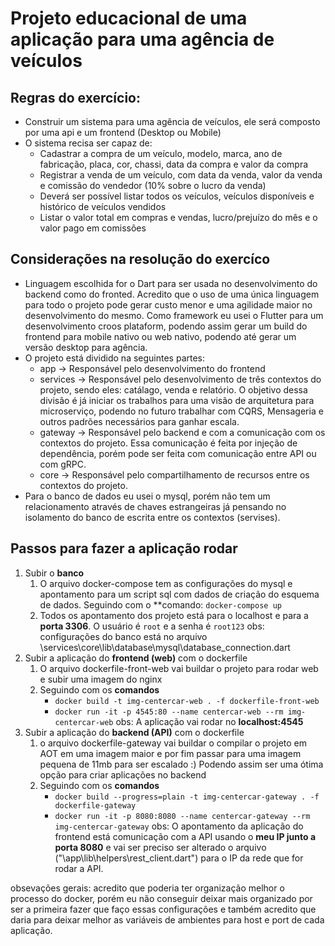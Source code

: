 # Projeto educacional de uma aplicação para uma agência de veículos



## Regras do exercício:

* Construir um sistema para uma agência de veículos, ele será composto por uma api e um frontend (Desktop ou Mobile)
* O sistema recisa ser capaz de:
    * Cadastrar a compra de um veículo, modelo, marca, ano de fabricação, placa, cor, chassi, data da compra e valor da compra
    * Registrar a venda de um veículo, com data da venda, valor da venda e comissão do vendedor (10% sobre o lucro da venda)
    * Deverá ser possível listar todos os veículos, veículos disponíveis e histórico de veículos vendidos
    * Listar o valor total em compras e vendas, lucro/prejuízo do mês e o valor pago em comissões


## Considerações na resolução do exercíco
* Linguagem escolhida for o Dart para ser usada no desenvolvimento do backend como do fronted. Acredito que o uso de uma única linguagem para todo o projeto pode gerar custo menor e uma agilidade maior no desenvolvimento do mesmo. Como framework eu usei o Flutter para um desenvolvimento croos plataform, podendo assim gerar um build do frontend para mobile nativo ou web nativo, podendo até gerar um versão desktop para agência. 
* O projeto está dividido na seguintes partes:
    * app -> Responsável pelo desenvolvimento do frontend
    * services -> Responsável pelo desenvolvimento de três contextos do projeto, sendo eles: catálago, venda e relatório. O objetivo dessa divisão é já iniciar os trabalhos para uma visão de arquitetura para microserviço, podendo no futuro trabalhar com CQRS, Mensageria e outros padrões necessários para ganhar escala.
    * gateway -> Responsável pelo backend e com a comunicação com os contextos do projeto. Essa comunicação é feita por injeção de dependência, porém pode ser feita com comunicação entre API ou com gRPC.
    * core -> Responsável pelo compartilhamento de recursos entre os contextos do projeto. 
* Para o banco de dados eu usei o mysql, porém não tem um relacionamento através de chaves estrangeiras já pensando no isolamento do banco de escrita entre os contextos (servises). 



## Passos para fazer a aplicação rodar

1. Subir o **banco**
    1. O arquivo docker-compose tem as configurações do mysql e apontamento para um script sql com dados de criação do esquema de dados. Seguindo com o **comando: `docker-compose up`
    2. Todos os apontamento dos projeto está para o localhost e para a **porta 3306**. O usuário é `root` e a senha é `root123`
    obs: configurações do banco está no arquivo \services\core\lib\database\mysql\database_connection.dart
2. Subir a aplicação do **frontend (web)** com o dockerfile
    1. O arquivo dockerfile-front-web vai buildar o projeto para rodar web e subir uma imagem do nginx
    2. Seguindo com os **comandos**
        * `docker build -t img-centercar-web . -f dockerfile-front-web`
        * `docker run -it -p 4545:80 --name centercar-web --rm img-centercar-web`
    obs: A aplicação vai rodar no **localhost:4545**
3. Subir a aplicação do **backend (API)** com o dockerfile
    1. o arquivo dockerfile-gateway vai buildar o compilar o projeto em AOT em uma imagem maior e por fim passar para uma imagem pequena de 11mb para ser escalado :) Podendo assim ser uma ótima opção para criar aplicações no backend
    2. Seguindo com os **comandos**
        * `docker build --progress=plain -t img-centercar-gateway . -f dockerfile-gateway`
        * `docker run -it -p 8080:8080 --name centercar-gateway --rm img-centercar-gateway`
    obs: O apontamento da aplicação do frontend está comunicação com a API usando o **meu IP junto a porta 8080** e vai ser preciso ser alterado o arquivo ("\app\lib\helpers\rest_client.dart") para o IP da rede que for rodar a API. 

obsevações gerais: acredito que poderia ter organização melhor o processo do docker, porém eu não conseguir deixar mais organizado por ser a primeira fazer que faço essas configurações e também acredito que daria para deixar melhor as variáveis de ambientes para host e port de cada aplicação. 



